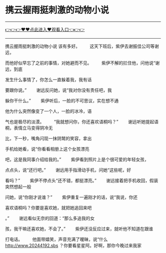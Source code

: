 # 携云握雨挺刺激的动物小说

<hr/><a href="https://github.com/sikiuc/genj/issues/1">👉👉👉♥♥点此进入♥观看入口👈👉👉</a><hr/>

携云握雨挺刺激的动物小说
该有多好。
　　这天下班后，紫伊去谢振佳公司等谢远，

而他好似早忘了之前的事情，对她避而不见。
　　紫伊不解的拦住他，问他说“谢远，到底

发生什么事情了，你怎么一直躲着我，我有话

要跟你说。”
　　谢远反问她，说“我对你没有责任吧，我

躲你干什么。”
　　紫伊听后，一脸的不可思议，实在想不通

他为什么突然像变了一个人，一脸的冰冷，语

气也是极尽的淡漠。
　　“我就想问你，你还喜欢语桐吗？”
　　谢远听她提起语桐，表情立马变得阴冷无

比，下一秒，嘴角闪现一抹阴鹫的笑容，拿出

手机给她看，说“你看看相册上这个女孩漂亮

吧，这是我同事介绍给我的。”
　　紫伊看到照片上是个很可爱的年轻女孩，

点点头，说“还行吧。”
　　谢远用手指滑动手机，问她“这些呢，好

看吗？”
　　紫伊不停点头“还不错，都挺漂亮。”
　　谢远接着把手机收回，假装突然想起一般

问她，说“你刚才说谁？”
　　紫伊重复一遍刚才的话，说“我说，你还

喜欢语桐吗？你要是喜欢她，就把她追回来吧

。”
　　谢远看似无奈的回道：“那么多追我的女

孩，我干嘛还喜欢她，不会了。”
　　紫伊还没反应过来，就听他不知道在跟谁

打电话。
　　他面带嬉笑，声音充满了暧昧，说“什么
http://www.20244192.sbs
？你要看星星阿。好啊，那你今晚过来我家
